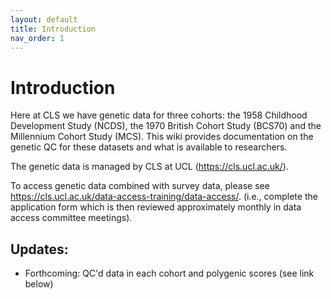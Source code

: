 ```yaml
---
layout: default
title: Introduction
nav_order: 1
---
```


# Introduction 

Here at CLS we have genetic data for three cohorts: the 1958 Childhood Development Study (NCDS), the 1970 British Cohort Study (BCS70) and the Millennium Cohort Study (MCS). This wiki provides documentation on the genetic QC for these datasets and what is available to researchers.

The genetic data is managed by CLS at UCL (<https://cls.ucl.ac.uk/>). 

To access genetic data combined with survey data, please see <https://cls.ucl.ac.uk/data-access-training/data-access/>. (i.e., complete the application form which is then reviewed approximately monthly in data access committee meetings).

## Updates:
- Forthcoming: QC'd data in each cohort and polygenic scores (see link below)

